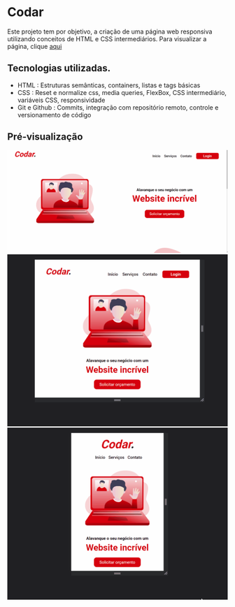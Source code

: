 <h1>Codar</h1>
<p>Este projeto tem por objetivo, a criação de uma página web responsiva utilizando conceitos de HTML e CSS intermediários. Para visualizar a página, clique <a href="https://patrick-adas.github.io/Codar/">aqui</a></p>
<h2>Tecnologias utilizadas.</h2>
<ul>
  <li>HTML : Estruturas semânticas, containers, listas e tags básicas</li>
  <li>CSS : Reset e normalize css, media queries, FlexBox, CSS intermediário, variáveis CSS, responsividade</li>
  <li>Git e Github : Commits, integração com repositório remoto, controle e versionamento de código</li>
</ul>
<h2>Pré-visualização</h2>
<img src="./assets/images/github/desktop.gif">
<img src="./assets/images/github/tablet.gif">
<img src="./assets/images/github/mobile.gif">